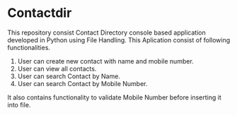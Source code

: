 # Contactdir
This repository consist Contact Directory console based application developed in Python using File Handling.
This Aplication consist of  following functionalities.

1) User can create new contact with name and mobile number.
2) User can view all contacts.
3) User can search Contact by Name.
4) User can search Contact by Mobile Number.

It also contains functionality to validate Mobile Number before inserting it into file.
